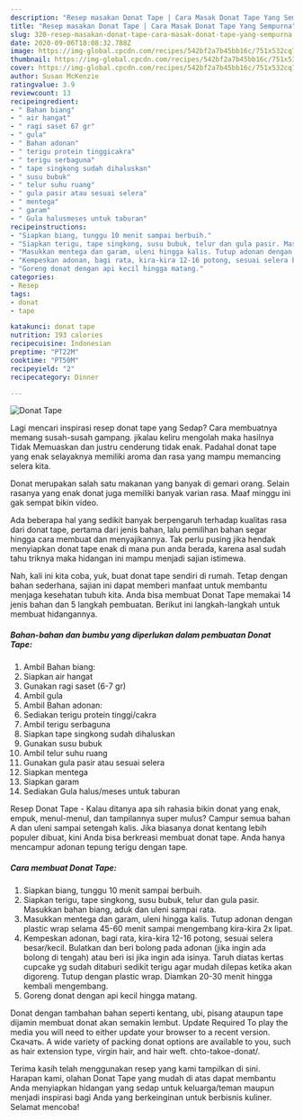 ```yaml
---
description: "Resep masakan Donat Tape | Cara Masak Donat Tape Yang Sempurna"
title: "Resep masakan Donat Tape | Cara Masak Donat Tape Yang Sempurna"
slug: 320-resep-masakan-donat-tape-cara-masak-donat-tape-yang-sempurna
date: 2020-09-06T18:08:32.788Z
image: https://img-global.cpcdn.com/recipes/542bf2a7b45bb16c/751x532cq70/donat-tape-foto-resep-utama.jpg
thumbnail: https://img-global.cpcdn.com/recipes/542bf2a7b45bb16c/751x532cq70/donat-tape-foto-resep-utama.jpg
cover: https://img-global.cpcdn.com/recipes/542bf2a7b45bb16c/751x532cq70/donat-tape-foto-resep-utama.jpg
author: Susan McKenzie
ratingvalue: 3.9
reviewcount: 13
recipeingredient:
- " Bahan biang"
- " air hangat"
- " ragi saset 67 gr"
- " gula"
- " Bahan adonan"
- " terigu protein tinggicakra"
- " terigu serbaguna"
- " tape singkong sudah dihaluskan"
- " susu bubuk"
- " telur suhu ruang"
- " gula pasir atau sesuai selera"
- " mentega"
- " garam"
- " Gula halusmeses untuk taburan"
recipeinstructions:
- "Siapkan biang, tunggu 10 menit sampai berbuih."
- "Siapkan terigu, tape singkong, susu bubuk, telur dan gula pasir. Masukkan bahan biang, aduk dan uleni sampai rata."
- "Masukkan mentega dan garam, uleni hingga kalis. Tutup adonan dengan plastic wrap selama 45-60 menit sampai mengembang kira-kira 2x lipat."
- "Kempeskan adonan, bagi rata, kira-kira 12-16 potong, sesuai selera besar/kecil. Bulatkan dan beri bolong pada adonan (jika ingin ada bolong di tengah) atau beri isi jika ingin ada isinya. Taruh diatas kertas cupcake yg sudah ditaburi sedikit terigu agar mudah dilepas ketika akan digoreng. Tutup dengan plastic wrap. Diamkan 20-30 menit hingga kembali mengembang."
- "Goreng donat dengan api kecil hingga matang."
categories:
- Resep
tags:
- donat
- tape

katakunci: donat tape 
nutrition: 193 calories
recipecuisine: Indonesian
preptime: "PT22M"
cooktime: "PT50M"
recipeyield: "2"
recipecategory: Dinner

---
```



![Donat Tape](https://img-global.cpcdn.com/recipes/542bf2a7b45bb16c/751x532cq70/donat-tape-foto-resep-utama.jpg)

Lagi mencari inspirasi resep donat tape yang Sedap? Cara membuatnya memang susah-susah gampang. jikalau keliru mengolah maka hasilnya Tidak Memuaskan dan justru cenderung tidak enak. Padahal donat tape yang enak selayaknya memiliki aroma dan rasa yang mampu memancing selera kita.

Donat merupakan salah satu makanan yang banyak di gemari orang. Selain rasanya yang enak donat juga memiliki banyak varian rasa. Maaf minggu ini gak sempat bikin video.

Ada beberapa hal yang sedikit banyak berpengaruh terhadap kualitas rasa dari donat tape, pertama dari jenis bahan, lalu pemilihan bahan segar hingga cara membuat dan menyajikannya. Tak perlu pusing jika hendak menyiapkan donat tape enak di mana pun anda berada, karena asal sudah tahu triknya maka hidangan ini mampu menjadi sajian istimewa.


Nah, kali ini kita coba, yuk, buat donat tape sendiri di rumah. Tetap dengan bahan sederhana, sajian ini dapat memberi manfaat untuk membantu menjaga kesehatan tubuh kita. Anda bisa membuat Donat Tape memakai 14 jenis bahan dan 5 langkah pembuatan. Berikut ini langkah-langkah untuk membuat hidangannya.

<!--inarticleads1-->

##### Bahan-bahan dan bumbu yang diperlukan dalam pembuatan Donat Tape:

1. Ambil  Bahan biang:
1. Siapkan  air hangat
1. Gunakan  ragi saset (6-7 gr)
1. Ambil  gula
1. Ambil  Bahan adonan:
1. Sediakan  terigu protein tinggi/cakra
1. Ambil  terigu serbaguna
1. Siapkan  tape singkong sudah dihaluskan
1. Gunakan  susu bubuk
1. Ambil  telur suhu ruang
1. Gunakan  gula pasir atau sesuai selera
1. Siapkan  mentega
1. Siapkan  garam
1. Sediakan  Gula halus/meses untuk taburan


Resep Donat Tape - Kalau ditanya apa sih rahasia bikin donat yang enak, empuk, menul-menul, dan tampilannya super mulus? Campur semua bahan A dan uleni sampai setengah kalis. Jika biasanya donat kentang lebih populer dibuat, kini Anda bisa berkreasi membuat donat tape. Anda hanya mencampur adonan tepung terigu dengan tape. 

<!--inarticleads2-->

##### Cara membuat Donat Tape:

1. Siapkan biang, tunggu 10 menit sampai berbuih.
1. Siapkan terigu, tape singkong, susu bubuk, telur dan gula pasir. Masukkan bahan biang, aduk dan uleni sampai rata.
1. Masukkan mentega dan garam, uleni hingga kalis. Tutup adonan dengan plastic wrap selama 45-60 menit sampai mengembang kira-kira 2x lipat.
1. Kempeskan adonan, bagi rata, kira-kira 12-16 potong, sesuai selera besar/kecil. Bulatkan dan beri bolong pada adonan (jika ingin ada bolong di tengah) atau beri isi jika ingin ada isinya. Taruh diatas kertas cupcake yg sudah ditaburi sedikit terigu agar mudah dilepas ketika akan digoreng. Tutup dengan plastic wrap. Diamkan 20-30 menit hingga kembali mengembang.
1. Goreng donat dengan api kecil hingga matang.


Donat dengan tambahan bahan seperti kentang, ubi, pisang ataupun tape dijamin membuat donat akan semakin lembut. Update Required To play the media you will need to either update your browser to a recent version. Скачать. A wide variety of packing donat options are available to you, such as hair extension type, virgin hair, and hair weft. chto-takoe-donat/. 

Terima kasih telah menggunakan resep yang kami tampilkan di sini. Harapan kami, olahan Donat Tape yang mudah di atas dapat membantu Anda menyiapkan hidangan yang sedap untuk keluarga/teman maupun menjadi inspirasi bagi Anda yang berkeinginan untuk berbisnis kuliner. Selamat mencoba!
